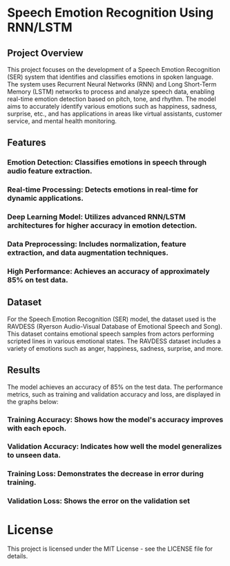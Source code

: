 # Speech Emotion Recognition Using RNN/LSTM

## Project Overview
This project focuses on the development of a Speech Emotion Recognition (SER) system that identifies and classifies emotions in spoken language. The system uses Recurrent Neural Networks (RNN) and Long Short-Term Memory (LSTM) networks to process and analyze speech data, enabling real-time emotion detection based on pitch, tone, and rhythm.
The model aims to accurately identify various emotions such as happiness, sadness, surprise, etc., and has applications in areas like virtual assistants, customer service, and mental health monitoring.

## Features
### Emotion Detection: Classifies emotions in speech through audio feature extraction.
### Real-time Processing: Detects emotions in real-time for dynamic applications.
### Deep Learning Model: Utilizes advanced RNN/LSTM architectures for higher accuracy in emotion detection.
### Data Preprocessing: Includes normalization, feature extraction, and data augmentation techniques.
### High Performance: Achieves an accuracy of approximately 85% on test data.

## Dataset
For the Speech Emotion Recognition (SER) model, the dataset used is the RAVDESS (Ryerson Audio-Visual Database of Emotional Speech and Song). This dataset contains emotional speech samples from actors performing scripted lines in various emotional states. The RAVDESS dataset includes a variety of emotions such as anger, happiness, sadness, surprise, and more.

## Results
The model achieves an accuracy of 85% on the test data. The performance metrics, such as training and validation accuracy and loss, are displayed in the graphs below:

### Training Accuracy: Shows how the model's accuracy improves with each epoch.
### Validation Accuracy: Indicates how well the model generalizes to unseen data.
### Training Loss: Demonstrates the decrease in error during training.
### Validation Loss: Shows the error on the validation set

# License
This project is licensed under the MIT License - see the LICENSE file for details.
